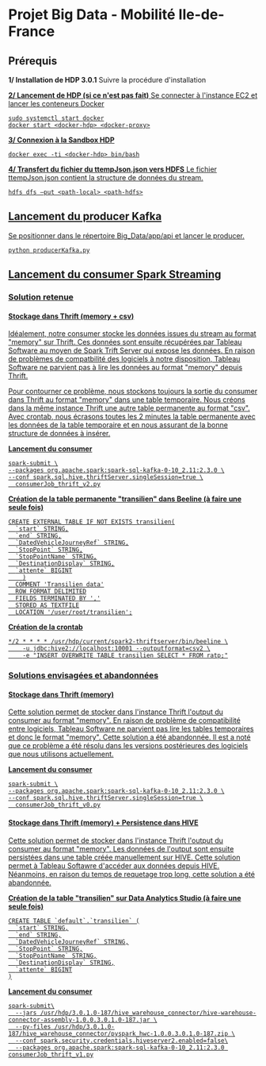 # Projet Big Data - Mobilité Ile-de-France

## Prérequis
**1/ Installation de HDP 3.0.1**
Suivre la procédure d'installation <a href=https://github.com/qge/hdp>

**2/ Lancement de HDP (si ce n'est pas fait)**
Se connecter à l'instance EC2 et lancer les conteneurs Docker

```
sudo systemctl start docker
docker start <docker-hdp> <docker-proxy>
```

**3/ Connexion à la Sandbox HDP**

```
docker exec -ti <docker-hdp> bin/bash
```
**4/ Transfert du fichier du ttempJson.json vers HDFS**
Le fichier ttempJson.json contient la structure de données du stream.

```
hdfs dfs –put <path-local> <path-hdfs>
```

## Lancement du producer Kafka
Se positionner dans le répertoire Big_Data/app/api et lancer le producer.

```
python producerKafka.py
```

## Lancement du consumer Spark Streaming
### Solution retenue
#### Stockage dans Thrift (memory + csv)
<p>Idéalement, notre consumer stocke les données issues du stream au format "memory" sur Thrift. Ces données sont ensuite récupérées par Tableau Software au moyen de Spark Trift Server qui expose les données. En raison de problèmes de compatbilité des logiciels à notre disposition, Tableau Software ne parvient pas à lire les données au format "memory" depuis Thrift.</p>

<p>Pour contourner ce problème, nous stockons toujours la sortie du consumer dans Thrift au format "memory" dans une table temporaire. Nous créons dans la même instance Thrift une autre table permanente au format "csv". Avec crontab, nous écrasons toutes les 2 minutes la table permanente avec les données de la table temporaire et en nous assurant de la bonne structure de données à insérer.</p>

**Lancement du consumer**
```
spark-submit \
--packages org.apache.spark:spark-sql-kafka-0-10_2.11:2.3.0 \
--conf spark.sql.hive.thriftServer.singleSession=true \
  consumerJob_thrift_v2.py
```

**Création de la table permanente "transilien" dans Beeline (à faire une seule fois)**
```
CREATE EXTERNAL TABLE IF NOT EXISTS transilien(
  `start` STRING,
  `end` STRING,
  `DatedVehicleJourneyRef` STRING,
  `StopPoint` STRING,
  `StopPointName` STRING,
  `DestinationDisplay` STRING,
  `attente` BIGINT
    )
  COMMENT 'Transilien data'
  ROW FORMAT DELIMITED
  FIELDS TERMINATED BY ','
  STORED AS TEXTFILE
  LOCATION '/user/root/transilien';
```

**Création de la crontab**
```
*/2 * * * * /usr/hdp/current/spark2-thriftserver/bin/beeline \
	-u jdbc:hive2://localhost:10001 --outputformat=csv2 \
	-e "INSERT OVERWRITE TABLE transilien SELECT * FROM ratp;"
```

### Solutions envisagées et abandonnées 
#### Stockage dans Thrift (memory)
Cette solution permet de stocker dans l'instance Thrift l'output du consumer au format "memory". En raison de problème de compatibilité entre logiciels, Tableau Software ne parvient pas lire les tables temporaires et donc le format "memory". Cette solution a été abandonnée.
Il est a noté que ce problème a été résolu dans les versions postérieures des logiciels que nous utilisons actuellement.

**Lancement du consumer**
```
spark-submit \
--packages org.apache.spark:spark-sql-kafka-0-10_2.11:2.3.0 \
--conf spark.sql.hive.thriftServer.singleSession=true \
  consumerJob_thrift_v0.py
```

#### Stockage dans Thrift (memory) + Persistence dans HIVE
Cette solution permet de stocker dans l'instance Thrift l'output du consumer au format "memory". Les données de l'output sont ensuite persistées dans une table créée manuellement sur HIVE. Cette solution permet à Tableau Softawre d'accéder aux données depuis HIVE. Néanmoins, en raison du temps de requetage trop long, cette solution a été abandonnée.

**Création de la table "transilien" sur Data Analytics Studio (à faire une seule fois)**
```
CREATE TABLE `default`.`transilien` (
  `start` STRING,
  `end` STRING,
  `DatedVehicleJourneyRef` STRING,
  `StopPoint` STRING,
  `StopPointName` STRING,
  `DestinationDisplay` STRING,
  `attente` BIGINT
)
```

**Lancement du consumer**
```
spark-submit\
  --jars /usr/hdp/3.0.1.0-187/hive_warehouse_connector/hive-warehouse-connector-assembly-1.0.0.3.0.1.0-187.jar \
  --py-files /usr/hdp/3.0.1.0-187/hive_warehouse_connector/pyspark_hwc-1.0.0.3.0.1.0-187.zip \
  --conf spark.security.credentials.hiveserver2.enabled=false\
  --packages org.apache.spark:spark-sql-kafka-0-10_2.11:2.3.0 consumerJob_thrift_v1.py
```